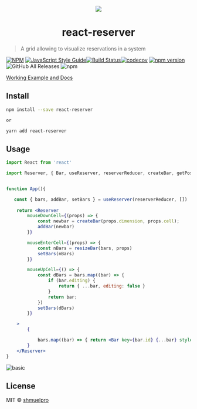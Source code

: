 <p align="center">
  <img src="https://user-images.githubusercontent.com/3017787/86244525-c3b0bf00-bbb0-11ea-87cf-910492aebf46.png" style=" alt="react reserver" />
</p>
<h1 align="center">react-reserver</h1>

> A grid allowing to visualize reservations in a system

[![NPM](https://img.shields.io/npm/v/react-reserver.svg)](https://www.npmjs.com/package/react-reserver) [![JavaScript Style Guide](https://img.shields.io/badge/code_style-standard-brightgreen.svg)](https://standardjs.com)[![Build Status](https://travis-ci.org/shmuelpro/react-reserver.svg?branch=master)](https://travis-ci.org/shmuelpro/react-reserver)[![codecov](https://codecov.io/gh/shmuelpro/react-reserver/branch/master/graph/badge.svg)](https://codecov.io/gh/shmuelpro/react-reserver) [![npm version](https://badge.fury.io/js/react-reserver.svg)](https://badge.fury.io/js/react-reserver) ![GitHub All Releases](https://img.shields.io/github/downloads/shmuelpro/react-reserver/total) ![npm](https://img.shields.io/npm/dw/react-reserver)

<a href="https://shmuelpro.github.io/react-reserver/">Working Example and Docs</a>

## Install

```bash
npm install --save react-reserver

or 

yarn add react-reserver
```

## Usage

```jsx
import React from 'react'

import Reserver, { Bar, useReserver, reserverReducer, createBar, getPosition, resizeBars} from 'react-reserver'


function App(){

   const { bars, addBar, setBars } = useReserver(reserverReducer, [])
  
    return <Reserver       
        mouseDownCell={(props) => {
            const newbar = createBar(props.dimension, props.cell);
            addBar(newbar)
        }}

        mouseEnterCell={(props) => {
            const nBars = resizeBar(bars, props)
            setBars(nBars)
        }}

        mouseUpCell={() => {  
            const dBars = bars.map((bar) => {
                if (bar.editing) {
                    return { ...bar, editing: false }
                }
                return bar;
            })
            setBars(dBars)
        }}

    >
        {

            bars.map((bar) => { return <Bar key={bar.id} {...bar} style={{ ...getPosition(bar.row, bar.column, bar.dimension) }} /> })
        }
    </Reserver>
}
```
![basic](https://user-images.githubusercontent.com/3017787/91833839-e5c9ca80-ec4f-11ea-8993-c33afcaceed1.gif)

## License

MIT © [shmuelpro](https://github.com/shmuelpro)
